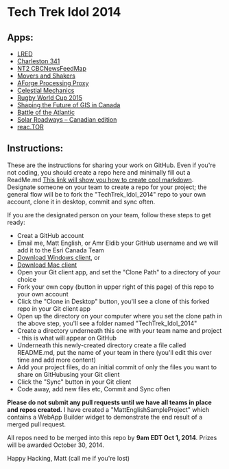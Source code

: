 Tech Trek Idol 2014
==================

## Apps:
* [LRED](https://github.com/EsriCanada/TechTrek_Idol_2014/tree/master/LRED)
* [Charleston 341](https://github.com/EsriCanada/TechTrek_Idol_2014/tree/master/Charleston341)
* [NT2 CBCNewsFeedMap](https://github.com/EsriCanada/TechTrek_Idol_2014/tree/master/NT2_CBCNewsFeedMap)
* [Movers and Shakers](https://github.com/EsriCanada/TechTrek_Idol_2014/tree/master/Movers_and_Shakers)
* [AForge Processing Proxy](https://github.com/EsriCanada/TechTrek_Idol_2014/tree/master/Approx)
* [Celestial Mechanics](https://github.com/EsriCanada/TechTrek_Idol_2014/tree/master/CelestialMechanics)
* [Rugby World Cup 2015](https://github.com/EsriCanada/TechTrek_Idol_2014/tree/master/SMAPS/Rugby%20World%20Cup%202015)
* [Shaping the Future of GIS in Canada](https://github.com/EsriCanada/TechTrek_Idol_2014/tree/master/SMAPS/Shaping%20the%20Future%20of%20GIS%20in%20Canada)
* [Battle of the Atlantic](https://github.com/EsriCanada/TechTrek_Idol_2014/tree/master/AnEastCoastCanadianPort)
* [Solar Roadways – Canadian edition](https://github.com/EsriCanada/TechTrek_Idol_2014/tree/master/Hayleigh_Shannon_Cameron)
* [reac.TOR](https://github.com/EsriCanada/TechTrek_Idol_2014/tree/master/reac.TOR)

## Instructions:
These are the instructions for sharing your work on GitHub. Even if you're not coding, you should create a repo here and minimally fill out a ReadMe.md [This link will show you how to create cool markdown](http://markdownlivepreview.com).  Designate someone on your team to create a repo for your project; the general flow will be to fork the "TechTrek_Idol_2014" repo to your own account, clone it in desktop, commit and sync often.  

If you are the designated person on your team, follow these steps to get ready:

* Creat a GitHub account
* Email me, Matt English, or Amr Eldib your GitHub username and we will add it to the Esri Canada Team
* [Download Windows client](https://windows.github.com), or 
* [Download Mac client](https://mac.github.com)
* Open your Git client app, and set the "Clone Path" to a directory of your choice
* Fork your own copy (button in upper right of this page) of this repo to your own account
* Click the "Clone in Desktop" button, you'll see a clone of this forked repo in your Git client app
* Open up the directory on your computer where you set the clone path in the above step, you'll see a folder named "TechTrek_Idol_2014"
* Create a directory underneath this one with your team name and project - this is what will appear on GitHub
* Underneath this newly-created directory create a file called README.md, put the name of your team in there (you'll edit this over time and add more content)
* Add your project files, do an initial commit of only the files you want to share on GitHubusing your Git client
* Click the "Sync" button in your Git client
* Code away, add new files etc, Commit and Sync often

**Please do not submit any pull requests until we have all teams in place and repos created.** I have created a "MattEnglishSampleProject" which contains a WebApp Builder widget to demonstrate the end result of a merged pull request. 


All repos need to be merged into this repo by **9am EDT Oct 1, 2014**. Prizes will be awarded October 30, 2014.


Happy Hacking, Matt (call me if you're lost)

